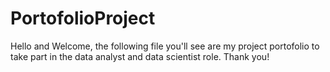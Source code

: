 # PortofolioProject

Hello and Welcome, the following file you'll see are my project portofolio to take part in the data analyst and data scientist role. Thank you!
